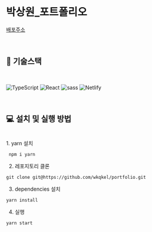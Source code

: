 # 박상원_포트폴리오

[배포주소](http://www.sangwon.shop/)

<br />


## 🔧 **기술스택**
<br />

<img alt="TypeScript" src = "https://img.shields.io/badge/TypeScript-%231572B6.svg?style=for-the-badge&logo=TypeScript&logoColor=white" /> <img alt="React" src="https://img.shields.io/badge/react-%2320232a.svg?style=for-the-badge&logo=react&logoColor=%2361DAFB" />
  <img alt="sass" src="https://img.shields.io/badge/SASS-hotpink.svg?style=for-the-badge&logo=SASS&logoColor=white" />
 <img alt="Netlify" src="https://img.shields.io/badge/netlify-%23000000.svg?style=for-the-badge&logo=netlify&logoColor=#00C7B7" />

<br />

## **💻 설치 및 실행 방법**
<br />
1. yarn 설치

```
 npm i yarn
```

2. 레포지토리 클론

```
git clone git@https://github.com/wkqkel/portfolio.git
```

3. dependencies 설치

```
yarn install
```

4. 실행

```
yarn start
```
<br />


<br />
